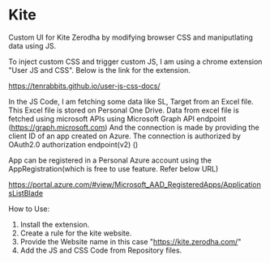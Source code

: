 # Kite
Custom UI for Kite Zerodha by modifying browser CSS and maniputlating data using JS.

To inject custom CSS and trigger custom JS, I am using a chrome extension "User JS and CSS".
Below is the link for the extension.

https://tenrabbits.github.io/user-js-css-docs/

In the JS Code, I am fetching some data like SL, Target from an Excel file.
This Excel file is stored on Personal One Drive.
Data from excel file is fetched using microsoft APIs using Microsoft Graph API endpoint (https://graph.microsoft.com)
And the connection is made by providing the client ID of an app created on Azure.
The connection is authorized by OAuth2.0 authorization endpoint(v2) ()

App can be registered in a Personal Azure account using the AppRegistration(which is free to use feature. Refer below URL)

https://portal.azure.com/#view/Microsoft_AAD_RegisteredApps/ApplicationsListBlade

How to Use:
1. Install the extension.
2. Create a rule for the kite website.
3. Provide the Website name in this case "https://kite.zerodha.com/"
4. Add the JS and CSS Code from Repository files.
